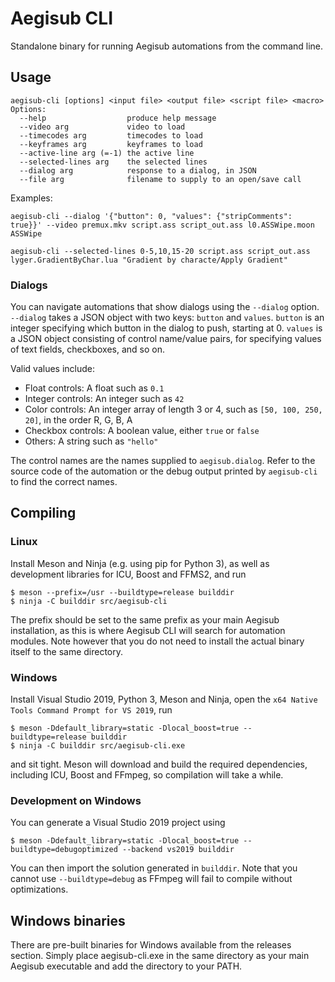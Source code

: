 # Aegisub CLI

Standalone binary for running Aegisub automations from the command line.

## Usage

```
aegisub-cli [options] <input file> <output file> <script file> <macro>
Options:
  --help                  produce help message
  --video arg             video to load
  --timecodes arg         timecodes to load
  --keyframes arg         keyframes to load
  --active-line arg (=-1) the active line
  --selected-lines arg    the selected lines
  --dialog arg            response to a dialog, in JSON
  --file arg              filename to supply to an open/save call
```

Examples:
```
aegisub-cli --dialog '{"button": 0, "values": {"stripComments": true}}' --video premux.mkv script.ass script_out.ass l0.ASSWipe.moon ASSWipe

aegisub-cli --selected-lines 0-5,10,15-20 script.ass script_out.ass lyger.GradientByChar.lua "Gradient by characte/Apply Gradient"
```

### Dialogs

You can navigate automations that show dialogs using the `--dialog` option.
`--dialog` takes a JSON object with two keys: `button` and `values`.
`button` is an integer specifying which button in the dialog to push, starting at 0.
`values` is a JSON object consisting of control name/value pairs, for specifying values of text fields, checkboxes, and so on.

Valid values include:

* Float controls: A float such as `0.1`
* Integer controls: An integer such as `42`
* Color controls: An integer array of length 3 or 4, such as `[50, 100, 250, 20]`, in the order R, G, B, A
* Checkbox controls: A boolean value, either `true` or `false`
* Others: A string such as `"hello"`

The control names are the names supplied to `aegisub.dialog`.
Refer to the source code of the automation or the debug output printed by `aegisub-cli` to find the correct names.

## Compiling

### Linux

Install Meson and Ninja (e.g. using pip for Python 3), as well as development libraries for ICU, Boost and FFMS2, and run

```
$ meson --prefix=/usr --buildtype=release builddir
$ ninja -C builddir src/aegisub-cli
```

The prefix should be set to the same prefix as your main Aegisub installation, as this is where Aegisub CLI will search for automation modules.
Note however that you do not need to install the actual binary itself to the same directory.

### Windows

Install Visual Studio 2019, Python 3, Meson and Ninja, open the `x64 Native Tools Command Prompt for VS 2019`, run

```
$ meson -Ddefault_library=static -Dlocal_boost=true --buildtype=release builddir
$ ninja -C builddir src/aegisub-cli.exe
```

and sit tight.
Meson will download and build the required dependencies, including ICU, Boost and FFmpeg, so compilation will take a while.

### Development on Windows

You can generate a Visual Studio 2019 project using
```
$ meson -Ddefault_library=static -Dlocal_boost=true --buildtype=debugoptimized --backend vs2019 builddir
```

You can then import the solution generated in `builddir`.
Note that you cannot use `--buildtype=debug` as FFmpeg will fail to compile without optimizations.

## Windows binaries

There are pre-built binaries for Windows available from the releases section.
Simply place aegisub-cli.exe in the same directory as your main Aegisub executable and add the directory to your PATH.
